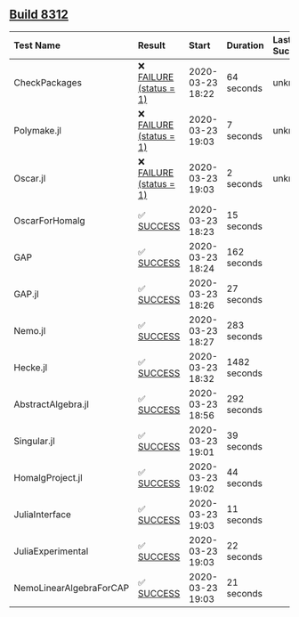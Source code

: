 ## [Build 8312](https://oscarci.mathematik.uni-kl.de/job/oscar/8312/)

| Test Name    | Result | Start | Duration | Last Success |
|:-------------|:-------|:------|:---------|:-------------|
| CheckPackages | ❌ [FAILURE (status = 1)](https://oscarci.mathematik.uni-kl.de/job/oscar/8312/artifact/logs/build-8312/CheckPackages.log) | 2020-03-23 18:22 | 64 seconds | unknown |
| Polymake.jl | ❌ [FAILURE (status = 1)](https://oscarci.mathematik.uni-kl.de/job/oscar/8312/artifact/logs/build-8312/Polymake.jl.log) | 2020-03-23 19:03 | 7 seconds | unknown |
| Oscar.jl | ❌ [FAILURE (status = 1)](https://oscarci.mathematik.uni-kl.de/job/oscar/8312/artifact/logs/build-8312/Oscar.jl.log) | 2020-03-23 19:03 | 2 seconds | unknown |
| OscarForHomalg | ✅ [SUCCESS](https://oscarci.mathematik.uni-kl.de/job/oscar/8312/artifact/logs/build-8312/OscarForHomalg.log) | 2020-03-23 18:23 | 15 seconds |  |
| GAP | ✅ [SUCCESS](https://oscarci.mathematik.uni-kl.de/job/oscar/8312/artifact/logs/build-8312/GAP.log) | 2020-03-23 18:24 | 162 seconds |  |
| GAP.jl | ✅ [SUCCESS](https://oscarci.mathematik.uni-kl.de/job/oscar/8312/artifact/logs/build-8312/GAP.jl.log) | 2020-03-23 18:26 | 27 seconds |  |
| Nemo.jl | ✅ [SUCCESS](https://oscarci.mathematik.uni-kl.de/job/oscar/8312/artifact/logs/build-8312/Nemo.jl.log) | 2020-03-23 18:27 | 283 seconds |  |
| Hecke.jl | ✅ [SUCCESS](https://oscarci.mathematik.uni-kl.de/job/oscar/8312/artifact/logs/build-8312/Hecke.jl.log) | 2020-03-23 18:32 | 1482 seconds |  |
| AbstractAlgebra.jl | ✅ [SUCCESS](https://oscarci.mathematik.uni-kl.de/job/oscar/8312/artifact/logs/build-8312/AbstractAlgebra.jl.log) | 2020-03-23 18:56 | 292 seconds |  |
| Singular.jl | ✅ [SUCCESS](https://oscarci.mathematik.uni-kl.de/job/oscar/8312/artifact/logs/build-8312/Singular.jl.log) | 2020-03-23 19:01 | 39 seconds |  |
| HomalgProject.jl | ✅ [SUCCESS](https://oscarci.mathematik.uni-kl.de/job/oscar/8312/artifact/logs/build-8312/HomalgProject.jl.log) | 2020-03-23 19:02 | 44 seconds |  |
| JuliaInterface | ✅ [SUCCESS](https://oscarci.mathematik.uni-kl.de/job/oscar/8312/artifact/logs/build-8312/JuliaInterface.log) | 2020-03-23 19:03 | 11 seconds |  |
| JuliaExperimental | ✅ [SUCCESS](https://oscarci.mathematik.uni-kl.de/job/oscar/8312/artifact/logs/build-8312/JuliaExperimental.log) | 2020-03-23 19:03 | 22 seconds |  |
| NemoLinearAlgebraForCAP | ✅ [SUCCESS](https://oscarci.mathematik.uni-kl.de/job/oscar/8312/artifact/logs/build-8312/NemoLinearAlgebraForCAP.log) | 2020-03-23 19:03 | 21 seconds |  |
